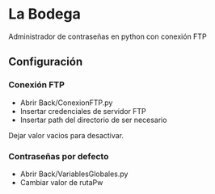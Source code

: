 # La Bodega

Administrador de contraseñas en python con conexión FTP

## Configuración

### Conexión FTP

- Abrir Back/ConexionFTP.py
- Insertar credenciales de servidor FTP
- Insertar path del directorio de ser necesario

Dejar valor vacios para desactivar.

### Contraseñas por defecto

- Abrir Back/VariablesGlobales.py
- Cambiar valor de rutaPw